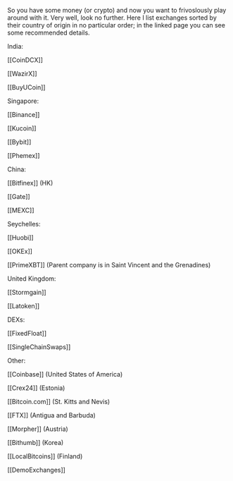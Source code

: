 So you have some money (or crypto) and now you want to frivoslously play around with it. Very well, look no further. Here I list exchanges sorted by their country of origin in no particular order; in the linked page you can see some recommended details.

India:

[[CoinDCX]]

[[WazirX]]

[[BuyUCoin]]

Singapore:

[[Binance]]

[[Kucoin]]

[[Bybit]]

[[Phemex]]

China:

[[Bitfinex]] (HK)

[[Gate]]

[[MEXC]]

Seychelles:

[[Huobi]]

[[OKEx]]

[[PrimeXBT]] (Parent company is in Saint Vincent and the Grenadines)

United Kingdom:

[[Stormgain]]

[[Latoken]]

DEXs:

[[FixedFloat]]

[[SingleChainSwaps]]


Other:

[[Coinbase]] (United States of America)

[[Crex24]] (Estonia)

[[Bitcoin.com]] (St. Kitts and Nevis)

[[FTX]] (Antigua and Barbuda)

[[Morpher]] (Austria)

[[Bithumb]] (Korea)

[[LocalBitcoins]] (Finland)

[[DemoExchanges]]